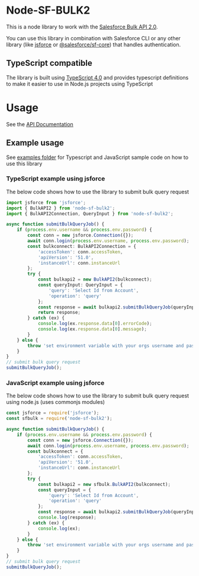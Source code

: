 # Node-SF-BULK2

This is a node library to work with the [Salesforce Bulk API 2.0](https://developer.salesforce.com/docs/atlas.en-us.230.0.api_asynch.meta/api_bulk_v2/asynch_api_intro.htm).

You can use this library in combination with Salesforce CLI or any other library (like [jsforce](https://jsforce.github.io/document/) or [@salesforce/sf-core](https://github.com/forcedotcom/sfdx-core)) that handles authentication.

## TypeScript compatible

The library is built using [TypeScript 4.0](https://www.typescriptlang.org/) and provides typescript definitions to make it easier to use in Node.js projects using TypeScript

# Usage

See the [API Documentation](https://msrivastav13.github.io/node-sf-bulk2/modules.html)

## Example usage

See [examples folder](/examples) for Typescript and JavaScript sample code on how to use this library

### TypeScript example using jsforce

The below code shows how to use the library to submit bulk query request

```typescript
import jsforce from 'jsforce';
import { BulkAPI2 } from 'node-sf-bulk2';
import { BulkAPI2Connection, QueryInput } from 'node-sf-bulk2';

async function submitBulkQueryJob() {
    if (process.env.username && process.env.password) {
        const conn = new jsforce.Connection({});
        await conn.login(process.env.username, process.env.password);
        const bulkconnect: BulkAPI2Connection = {
            'accessToken': conn.accessToken,
            'apiVersion': '51.0',
            'instanceUrl': conn.instanceUrl
        };
        try {
            const bulkapi2 = new BulkAPI2(bulkconnect);
            const queryInput: QueryInput = {
                'query': 'Select Id from Account',
                'operation': 'query'
            };
            const response = await bulkapi2.submitBulkQueryJob(queryInput);
            return response;
        } catch (ex) {
            console.log(ex.response.data[0].errorCode);
            console.log(ex.response.data[0].message);
        }
    } else {
        throw 'set environment variable with your orgs username and password'
    }
}
// submit bulk query request
submitBulkQueryJob();
```
### JavaScript example using jsforce

The below code shows how to use the library to submit bulk query request using node.js (uses commonjs modules)

```javascript
const jsforce = require('jsforce');
const sfbulk = require('node-sf-bulk2');

async function submitBulkQueryJob() {
    if (process.env.username && process.env.password) {
        const conn = new jsforce.Connection({});
        await conn.login(process.env.username, process.env.password);
        const bulkconnect = {
            'accessToken': conn.accessToken,
            'apiVersion': '51.0',
            'instanceUrl': conn.instanceUrl
        };
        try {
            const bulkapi2 = new sfbulk.BulkAPI2(bulkconnect);
            const queryInput = {
                'query': 'Select Id from Account',
                'operation': 'query'
            };
            const response = await bulkapi2.submitBulkQueryJob(queryInput);
            console.log(response);
        } catch (ex) {
            console.log(ex);
        }
    } else {
        throw 'set environment variable with your orgs username and password'
    }
}
// submit bulk query request
submitBulkQueryJob();
```